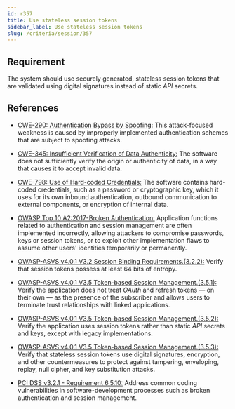 ```yaml
---
id: r357
title: Use stateless session tokens
sidebar_label: Use stateless session tokens
slug: /criteria/session/357
---
```


## Requirement

The system should use securely generated,
stateless session tokens
that are validated using digital signatures
instead of static *API* secrets.

## References

- [CWE-290: Authentication Bypass by Spoofing:](https://cwe.mitre.org/data/definitions/290.html)
This attack-focused weakness
is caused by improperly implemented authentication schemes
that are subject to spoofing attacks.

- [CWE-345: Insufficient Verification of Data Authenticity:](https://cwe.mitre.org/data/definitions/345.html)
The software does not sufficiently verify
the origin or authenticity of data,
in a way that causes it
to accept invalid data.

- [CWE-798: Use of Hard-coded Credentials:](https://cwe.mitre.org/data/definitions/798.html)
The software contains hard-coded credentials,
such as a password or cryptographic key,
which it uses for its own inbound authentication,
outbound communication to external components,
or encryption of internal data.

- [OWASP Top 10 A2:2017-Broken Authentication:](https://owasp.org/www-project-top-ten/OWASP_Top_Ten_2017/Top_10-2017_A2-Broken_Authentication)
Application functions related to
authentication and session management
are often implemented incorrectly,
allowing attackers to compromise passwords,
keys or session tokens,
or to exploit other implementation flaws
to assume other users' identities
temporarily or permanently.

- [OWASP-ASVS v4.0.1 V3.2 Session Binding Requirements.(3.2.2):](https://owasp.org/www-pdf-archive/OWASP_Application_Security_Verification_Standard_4.0-en.pdf)
Verify that session tokens
possess at least 64 bits of entropy.

- [OWASP-ASVS v4.0.1 V3.5 Token-based Session Management.(3.5.1):](https://owasp.org/www-pdf-archive/OWASP_Application_Security_Verification_Standard_4.0-en.pdf)
Verify the application does not treat
*OAuth* and refresh tokens
— on their own —
as the presence of the subscriber
and allows users
to terminate  trust relationships
with linked applications.

- [OWASP-ASVS v4.0.1 V3.5 Token-based Session Management.(3.5.2):](https://owasp.org/www-pdf-archive/OWASP_Application_Security_Verification_Standard_4.0-en.pdf)
Verify the application uses
session tokens rather than
static *API* secrets and keys,
except with legacy implementations.

- [OWASP-ASVS v4.0.1 V3.5 Token-based Session Management.(3.5.3):](https://owasp.org/www-pdf-archive/OWASP_Application_Security_Verification_Standard_4.0-en.pdf)
Verify that stateless session tokens
use digital signatures, encryption,
and other countermeasures to protect against
tampering, enveloping,
replay, null cipher,
and key substitution attacks.

- [PCI DSS v3.2.1 - Requirement 6.5.10:](https://www.pcisecuritystandards.org/documents/PCI_DSS_v3-2-1.pdf)
Address common coding vulnerabilities
in software-development processes
such as broken authentication
and session management.
